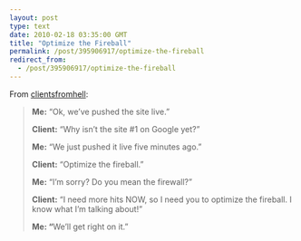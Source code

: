 ```yaml
---
layout: post
type: text
date: 2010-02-18 03:35:00 GMT
title: "Optimize the Fireball"
permalink: /post/395906917/optimize-the-fireball
redirect_from: 
  - /post/395906917/optimize-the-fireball
---
```

<p>From <a href="http://clientsfromhell.tumblr.com/post/382554112/me-ok-weve-pushed-the-site-live-client" class="tumblr_blog">clientsfromhell</a>:</p>

<blockquote><p><b>Me:</b> &#8220;Ok, we&#8217;ve pushed the site live.&#8221;</p>
<p><b>Client:</b> &#8220;Why isn&#8217;t the site #1 on Google yet?&#8221;</p>
<p><b>Me:</b> &#8220;We just pushed it live five minutes ago.&#8221;</p>
<p><b>Client:</b> &#8220;Optimize the fireball.&#8221;</p>
<p><b>Me:</b> &#8220;I&#8217;m sorry? Do you mean the firewall?&#8221;</p>
<p><b>Client:</b> &#8220;I need more hits NOW, so I need you to optimize the fireball. I know what I&#8217;m talking about!&#8221;</p>
<p><b>Me: &#8220;</b>We&#8217;ll get right on it.&#8221;</blockquote>
